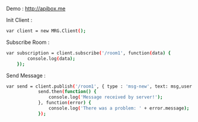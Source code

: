 Demo : http://apibox.me

Init Client :
```sh
var client = new MRG.Client();
```
Subscribe Room :
```sh
var subscription = client.subscribe('/room1', function(data) {
        console.log(data);
    });
```

Send Message :
```sh
var send = client.publish('/room1', { type : 'msg-new', text: msg,user: user});
            send.then(function() {
                console.log('Message received by server!');
            }, function(error) {
                console.log('There was a problem: ' + error.message);
            });
```
